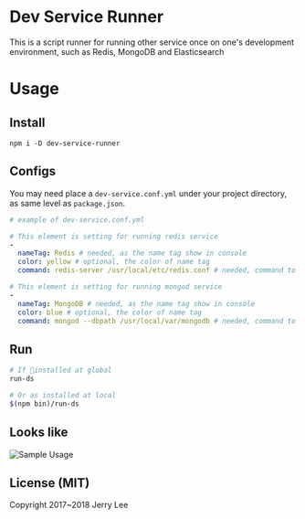 # Dev Service Runner

This is a script runner for running other service once on one's development environment, such as Redis, MongoDB and Elasticsearch

# Usage
## Install
```
npm i -D dev-service-runner
```

## Configs
You may need place a `dev-service.conf.yml` under your project directory, as same level as `package.json`.

```yaml
# example of dev-service.conf.yml

# This element is setting for running redis service
- 
  nameTag: Redis # needed, as the name tag show in console
  color: yellow # optional, the color of name tag
  command: redis-server /usr/local/etc/redis.conf # needed, command to start this service 

# This element is setting for running mongod service
- 
  nameTag: MongoDB # needed, as the name tag show in console
  color: blue # optional, the color of name tag
  command: mongod --dbpath /usr/local/var/mongodb # needed, command to start this service 
```

## Run
```bash
# If installed at global
run-ds

# Or as installed at local
$(npm bin)/run-ds
```

## Looks like
![Sample Usage](../assets/dev-service-runner_demo.gif "Sample Usage")

## License (MIT)
Copyright 2017~2018 Jerry Lee

